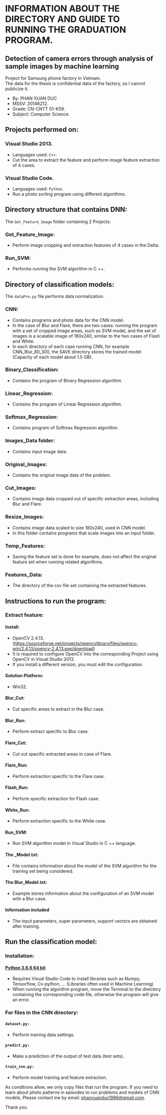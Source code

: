 # INFORMATION ABOUT THE DIRECTORY AND GUIDE TO RUNNING THE GRADUATION PROGRAM.

## Detection of camera errors through analysis of sample images by machine learning
Project for Samsung phone factory in Vietnam.<br />
The data for the thesis is confidential data of the factory, so I cannot publicize it.

- By: PHAN XUAN DUC
- MSSV: 20146212.
- Grade: CN-CNTT 01-K59.
- Subject: Computer Science.

## Projects performed on:

### Visual Studio 2013.
- Languages ​​used: ``C++``.
- Cut the area to extract the feature and perform image feature extraction of 4 cases.

### Visual Studio Code.
- Languages ​​used: ``Python``.
- Run a photo sorting program using different algorithms.

## Directory structure that contains DNN:

The ``Get_Feature_Image`` folder containing 2 Projects:
### Get_Feature_Image:
- Perform image cropping and extraction features of 4 cases in the Delta.
### Run_SVM:
- Performs running the SVM algorithm in C ++.

## Directory of classification models:
The ``dataPre.py`` file performs data normalization.

### CNN:
- Contains programs and photo data for the CNN model.
- In the case of Blur and Flare, there are two cases: running the program with a set of cropped image areas, such as SVM model, and the set of images is a scalable image of 180x240, similar to the two cases of Flash and White.
- In each directory of each case running CNN, for example CNN_Blur_80_300, the SAVE directory stores the trained model (Capacity of each model about 1.5 GB).

### Binary_Classification:
- Contains the program of Binary Regression algorithm.

### Linear_Regression:
- Contains the program of Linear Regression algorithm.

### Softmax_Regression:
- Contains program of Softmax Regression algorithm.

### Images_Data folder:
- Contains input image data.

### Original_Images:
- Contains the original image data of the problem.

### Cut_Images:
- Contains image data cropped out of specific extraction areas, including Blur and Flare.

### Resize_Images:
- Contains image data scaled to size 180x240, used in CNN model.
- In this folder contains programs that scale images into an input folder.

### Temp_Features:
- Saving the feature set is done for example, does not affect the original feature set when running related algorithms.

### Features_Data:
- The directory of the csv file set containing the extracted features.


## Instructions to run the program:

### Extract feature:
#### Install:
- OpenCV 2.4.13. (https://sourceforge.net/projects/opencvlibrary/files/opencv-win/2.4.13/opencv-2.4.13.exe/download)
- It is required to configure OpenCV into the corresponding Project using OpenCV in Visual Studio 2013.
- If you install a different version, you must edit the configuration.

#### Solution Platform:
- Win32.

#### Blur_Cut:
- Cut specific areas to extract in the Blur case.

#### Blur_Run:
- Perform extract specific to Blur case.

#### Flare_Cut:
- Cut out specific extracted areas in case of Flare.

#### Flare_Run:
- Perform extraction specific to the Flare case.

#### Flash_Run:
- Perform specific extraction for Flash case.

#### White_Run:
- Perform extraction specific to the White case.

#### Run_SVM:
- Run SVM algorithm model in Visual Studio in C ++ language.

#### The _Model.txt:
- File contains information about the model of the SVM algorithm for the training set being considered.

#### The Blur_Model.txt:
- Example stores information about the configuration of an SVM model with a Blur case. 

#### Information included
- The input parameters, super parameters, support vectors are obtained after training.


## Run the classification model:

### Installation:

#### [Python 3.6.6 64 bit](https://www.python.org/ftp/python/3.6.6/python-3.6.6-amd64.exe)
- Requires Visual Studio Code to install libraries such as Numpy, Tensorflow, Cv-python, ... (Libraries often used in Machine Learning)
- When running the algorithm program, move the Terminal to the directory containing the corresponding code file, otherwise the program will give an error.

### For files in the CNN directory:

#### ``dataset.py:``
- Perform training data settings.

#### ``predict.py:``
- Make a prediction of the output of test data (test sets).
#### ``train_cnn.py:``
- Perform model training and feature extraction.

As conditions allow, we only copy files that run the program.
If you need to learn about photo patterns in episodes to run problems and models of CNN models,
Please contact me by email: phanxuanduc1996@gmail.com.

Thank you.